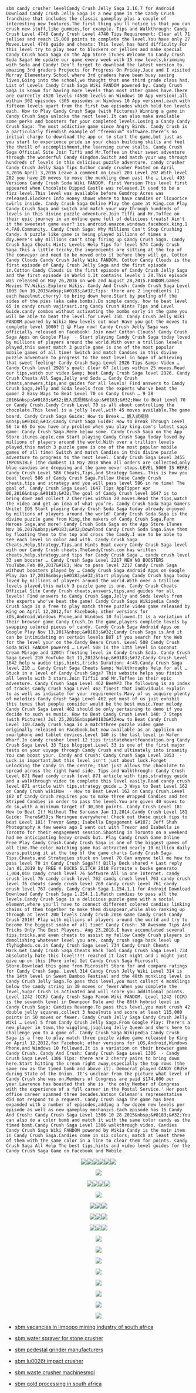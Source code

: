 ```
sbm candy crusher levelCandy Crush Jelly Saga 2.16.7 for Android Download Candy Crush Jelly Saga is a new game in the Candy Crush franchise that includes the classic gameplay plus a couple of interesting new features.The first thing you'll notice is that you can crush new stuff,like gummies,for example. Tips and Walkthrough: Candy Crush Level 4740 Candy Crush Level 4740 Tips Requirement: Clear all 71 jellies and reach 15,000 points to complete the level.You have only 27 Moves.Level 4740 guide and cheats: This level has hard difficulty.For this level try to play near to blockers or jellies and make special Candy Crush Soda Saga on the App Store iTunes Welcome to Candy Crush Soda Saga! We update our game every week with 15 new levels,brimming with Soda and Candy! Don’t forget to download the latest version to. amazing 3rd graders Projects for Progress On Friday,Jace and I visited Murray Elementary School where 3rd graders have been busy saving lives.Going into the school,we thought that one third grade class had. List of Levels Candy Crush Saga Wiki FANDOM powered by. Candy Crush Saga is known for having more levels than most other games have.There are currently 4520 levels (4580 levels on Windows 10 App version),all within 302 episodes (305 episodes on Windows 10 App version),each with fifteen levels apart from the first two episodes which hold ten levels each. How to Play Candy Crush Saga (with Pictures) Winning a game in Candy Crush Saga unlocks the next level.It can also make available some perks and boosters for your completed levels.Losing a Candy Candy Crush Saga: The most addictive game since Angry Birds. Candy Crush is a particularly fiendish example of “freemium” software.There’s no initial charge to download the app or to start the game,but just as you start to experience pride in your chain building skills and feel the thrill of accomplishment,the learning curve stalls. Candy Crush Saga Official Site Join Tiffi and Mr.Toffee in their sweet adventure through the wonderful Candy Kingdom.Switch and match your way through hundreds of levels in this delicious puzzle adventure. candy crusher Candy Crush Jelly Saga Tips Author candy crusher Posted on April 3,2016 April 3,2016 Leave a comment on Level 203 Level 202 With level 202 you have 20 moves to move the monkling down past the … Level 493 Versions Candy Crush Soda Wiki FANDOM. First Version This level first appeared when Chocolate Dipped Castle was released.It used to be a fizz level.This level was available before Gumdrop Acres was released.Blockers Info Honey shows where to have candies or liquorice swirls inside. Candy Crush Saga Online Play the game at King.com Play Candy Crush Saga and switch and match your way through hundreds of levels in this divine puzzle adventure.Join Tiffi and Mr.Toffee on their epic journey in an online game full of delicious treats! Ain't it the sweetest game ever? ios.android.amazon.windows.facebook.king.1 4.FAQ.Community. Candy Crush Saga: Why Millions Can't Stop Crushing Candy. A puzzle like game is being played billions of times a day.Here's why millions can't stop firing up Candy Crush Saga. Candy Crush Saga Cheats Hints Levels Help Tips for level 574 Candy Crush Saga This a little tricky,the ingredients are sitting at the top of the conveyor and need to be moved onto it before they will go. Cotton Candy Clouds Candy Crush Jelly Wiki FANDOM. Cotton Candy Clouds is the first episode of Candy Crush Jelly Saga and the first episode in.Cotton Candy Clouds is the first episode of Candy Crush Jelly Saga and the first episode in World 1.It contains levels 1 20.This episode was released on May 26,2016 on web and August 28,2015.FANDOM.Games Movies TV.Wikis.Explore Wikis. Candy And Crush: Candy Crush Saga Level 1005 Jun 10,2015&nbsp;&#0183;&#32;Tips: there are 2 ingredients (1 each hazelnut,cherry) to bring down here.Start by peeling off the sides of the pies (aka cake bombs).Do simple candy. how to beat level 65 in candy crush vajirasri.org Candy Crush Hints Tips and Level Guide.candy combos without activating the bombs early in the game you will be able to beat the level.for Level 350. Candy Crush Jelly Wiki FANDOM powered by Wikia New levels out now! Have you got the moves to complete level 1000? 🎇 😃 Play now! Candy Crush Jelly Saga was officially released on Facebook! Join now! Cotton Clouds! Candy Crush Saga Apps on Google Play  · Start playing Candy Crush Saga today loved by millions of players around the world.With over a trillion levels played,this sweet match 3 puzzle game is one of the most popular mobile games of all time! Switch and match Candies in this divine puzzle adventure to progress to the next level in hope of achieving that sweet feeling! Candy Crush Saga Level 2926 Tips &amp; Video … Candy Crush level 2926's goal: Clear 67 Jellies within 25 moves.Read our tips,watch our video &amp; beat Candy Crush Saga level 2926. Candy Crush Cheats All Saga,Jelly and Soda … Candy Crush cheats,answers,tips,and guides for all levels! Find answers to Candy Crush Saga,Jelly and Soda levels from the experts who've beat the game! 2 Easy Ways to Beat Level 70 on Candy Crush … 9 28 2016&nbsp;&#0183;&#32;嵌入式视频&nbsp;&#0183;&#32;How to Beat Level 70 on Candy Crush.Candy Crush Level 70 is all about controlling the chocolate.This level is a jelly level,with 45 moves available.The game board. Candy Crush Saga Guide: How to Break … 嵌入式视频&nbsp;&#0183;&#32;Candy Crush Saga Guide: How to Break Through Level 56 to 65 Do you have any problem when you play king.com's latest saga game: Candy Crush Saga.Here below some. ‎Candy Crush Saga on the App Store itunes.apple.com Start playing Candy Crush Saga today loved by millions of players around the world.With over a trillion levels played,this match 3 puzzle game is one of the most popular mobile games of all time! Switch and match Candies in this divine puzzle adventure to progress to the next level. Candy Crush Saga Level 3455 IMPOSSIBLE (the dumbest 13 May 2018 When all orders are collected,only blue candies are dropping and the game never stops.LEVEL 5000 IS HERE: Candy Crush Level 586 Cheats,Tips,and Strategy Games… This is how you beat level 586 of Candy Crush Saga.Follow these Candy Crush cheats,tips and strategy and you will pass level 586 in no time! The goal of. Candy Crush Saga Level 1647 Tips AppTipper Apr 06,2016&nbsp;&#0183;&#32;The goal of Candy Crush level 1647 is to bring down and collect 2 Cherries within 20 moves.Read the tips,watch the video and get an idea of what you’re. Candy Crush Soda Saga Gamers Unite! IOS Start playing Candy Crush Soda Saga today already enjoyed by millions of players around the world! Candy Crush Soda Saga is the divine puzzle game from King,the makers of Candy Crush Saga,Farm Heroes Saga,and more! Candy Crush Soda Saga on the App Store iTunes Nov 16,2017&nbsp;&#0183;&#32;Download Candy Crush Soda Saga.Save them by floating them to the top and cross the Candy.I use to be able to see each level in color and with. Candy Crush Saga Cheats,Help,Strategy,Tips,and Hints Beat every Candy Crush Saga level with our Candy Crush cheats.TheCandyCrush.com has written cheats,help,strategy,and tips for Candy Crush Saga … candy crush level 33 sem booster … Candy Crush Saga Level 2217 NEW NO BOOSTERS YouTube.Feb 09,2017&#183; How to pass level 2217 Candy Crush Saga without boosters played by … Candy Crush Saga Android Apps on Google Play Jan 17,2018&nbsp;&#0183;&#32;Start playing Candy Crush Saga today loved by millions of players around the world.With over a trillion levels played,this match 3 puzzle game is one. Candy Crush Cheats Official Site Candy Crush cheats,answers,tips,and guides for all levels! Find answers to Candy Crush Saga,Jelly and Soda levels from the experts who've beat the game! Candy Crush Saga Wikipedia Candy Crush Saga is a free to play match three puzzle video game released by King on April 12,2012,for Facebook; other versions for iOS,Android,Windows Phone,and Windows 10 followed.It is a variation of their browser game Candy Crush.In the game,players complete levels by swapping colored pieces of candy. Candy Crush Saga Android Apps on Google Play Nov 13,2017&nbsp;&#0183;&#32;Candy Crush Saga is.And it can be intimidating on certain levels BUT if you search for the Web for the level your on the.Candy Bears Crush. Level 508 Candy Crush Soda Wiki FANDOM powered … Level 508 is the 13th level in Coconut Cream Mirage and 120th frosting level in Candy Crush Soda. Candy Crush Saga Level 210 YouTube Oct 11,2012&nbsp;&#0183;&#32;Candy Crush Level 1642 help w audio tips,hints,tricks Duration: 4:49.Candy Crush Saga level 210 … Candy Crush Saga Cheats &amp; Walkthroughs Help for all … Stuck in a level of Candy Crush Saga? This website helps you finish all levels with 3 stars.Join Tiffii and Mr.Toffee in their epic adventure. Candy Crush Saga Level 462 BeeMP3 The following is an index of tracks Candy Crush Saga Level 462 finest that individuals explain to as well as indicate for your requirements.Many of us acquire plenty of melodies Candy Crush Saga Level 462 yet most of us just exhibit this tunes that people consider would be the best music.Your melody Candy Crush Saga Level 462 should be only pertaining to demo if you decide to such as music. How to Beat Candy Crush Level 140: 7 Steps (with Pictures) Jul 25,2015&nbsp&#0183&#32How to Beat Candy Crush Level 140.Candy Crush Saga is a matchthree puzzle video game originally released on Facebook,but now available as an appliion on smartphone and tablet devices.Level 140 is the last level in Wafer Wharf.In candy crusher level 12 tips tristateheartfoundation.org Candy Crush Saga Level 33 Tips blogspot.Level 33 is one of the first major tests on your voyage through Candy Crush and ultimately into insanity You can boost your. Candy And Crush: Candy Crush Saga Level 1053  · Luck is important,but this level isn't just about luck.Forget unlocking the candy in the centre; that just allows the chocolate to spread across the right hand side. Tips and Walkthrough: Candy Crush Level 871 Read candy crush level 871 article with tips,strategy guide and a walkthrough video to complete this level easily.Read candy crush level 871 article with tips,strategy guide … 3 Ways to Beat Level 162 on Candy Crush wikiHow  · How to Beat Level 162 on Candy Crush.Level 162 of Candy Crush requires you to make three Wrapped Candies and ten Striped Candies in order to pass the level.You are given 40 moves to do so,with a minimum target of 30,000 points. Candy Crush Level 181 How to Beat It! Without The Sarcasm Jan 11,2014.Candy Crush Level 181 Guide: There&#39;s Meringue everywhere! Check out these quick tips to beat Level 181! Trevor &amp; Isabella Engagement &#187; Jeff Shuh Photography A few weeks ago I went out with Trevor and Isabella in Toronto for their engagement session.Shooting in Toronto on a weekend had me anticipating heavy crowds but. Play Candy Crush Game Online Free Play Candy Crush.Candy Crush Saga is one of the biggest games of all time.The color matching game has attracted nearly 10 million daily users,putting it at the top of the game charts Candy Crush Saga Tips,Cheats,and Strategies stuck on level 70 Can anyone tell me how to pass level 70 in Candy Crush Saga?!! Billy Beck shared • Last reply Jan 01,2019 by FREE V BUCKS GLITCH 2018 Fortnite v bucks generato 1,004,010 candy crush level 76 Software All in one Internet. candy crush level 76 candy crush level 762 candy crush level 763 candy crush level 76 cheats candy crush level 769 candy crush level 761 candy crush level 767 candy. Candy Crush Saga 1.154.1.1 for Android Download Download Candy Crush Saga 1.154.1.1.Match candies to pass all the levels.Candy Crush Saga is a delicious puzzle game with a social element,where you'll have to connect different colored candies linking chains of them together to make them disappear,while also ranking up through at least 200 levels Candy Crush 2016 Game Candy Crush Candy Crush 2016! Play with millions of players around the world and try to become the biggest snake of all time! Candy Crush: 30 Awesome Tips And Tricks Only The Best Players. Aug 23,2018.I have accumulated several tips,tricks,and even cheats to assist my fellow Candy Crush players in demolishing whatever level you are. candy crush saga hack level up flyhighedu.co.in Candy Crush Saga Level 734 Candy Crush Cheats Hack.Get Candy Crush Saga Cheats Hack Tool Candy Crush Saga Level 734 absolutely hate this level!!!! reached it last night and i might just give up on this [More info] Get Candy Crush Saga Microsoft Store.Download this game from Microsoft Store for and compare ratings for Candy Crush Saga. Level 314 Candy Crush Jelly Wiki Level 314 is the 14th level in Sweet Bamboo Festival and the 48th monkling level in Candy Crush Jelly Saga.To pass this level,you must collect 4 monklings below the candy string in 30 moves or fewer.When you complete the level,Sugar Crush is activated and will score you additional points. Level 1242 (CCR) Candy Crush Saga Fanon Wiki FANDOM. Level 1242 (CCR) is the seventh level in Downpour Dale and the 86th hybrid level in Candy Crush Saga: Candies Revenge.To pass this level,you must crush 42 double jelly squares,collect 3 hazelnuts and score at least 115,000 points in 50 moves or fewer. Candy Crush Jelly Saga Candy Crush Jelly Wiki … Level 5 from Candy Crush Jelly Saga.From Google Play: There's a new player in town,the wiggling,jiggling Jelly Queen and she's here to challenge you to a game of. Candy Crush Saga Wikipedia Candy Crush Saga is a free to play match three puzzle video game released by King on April 12,2012,for Facebook; other versions for iOS,Android,Windows Phone,and Windows 10 followed.It is a variation on their browser game Candy Crush. Candy And Crush: Candy Crush Saga Level 1306  · Candy Crush Saga Level 1306 Tips: there are 2 cherry pairs to bring down here.Start hitting the cream right away,especially the top rows (the same row as the timed bomb and above it). Democrat played CANDY CRUSH during State of the Union. It's unclear from the picture what level of Candy Crush she was on.Members of Congress are paid $174,000 per year.Lawrence has boasted that she is 'the only Member of Congress with the experience of a full career in the Postal Service.' Her post office career spanned three decades.Watson Coleman's representative did not respond to a request. Candy Crush Saga The game has been expanded with a number of episodes,adding a few dozen new levels per episode as well as new gameplay mechanics.Each episode has 15 Candy And Crush: Candy Crush Saga Level 1306 10 28 2015&nbsp;&#0183;&#32;You can also do a color bomb and match it with the same color candy as the timed bomb.Candy Crush Saga Level 1306 walkthrough video. Candies Candy Crush Saga Wiki FANDOM powered by Wikia Candy is the main item in Candy Crush Saga.Candies come in six colors; match at least three of them with the same color in a line to clear them for points. Candy Crush Saga All Help The best tips,hints and video level guides for the Candy Crush Saga Game on Facebook and Mobile. 
```

<div align="center">
  
<a rel="nofollow" href="https://m.shibang-china.com?f=github&k=sbm+candy+crusher+level"><img src="https://static.shibang-china.com/en/l.png"></a><img src="https://static.shibang-china.com/en/hw.png"><a rel="nofollow" href="https://m.shibang-china.com/product/?f=github&k=sbm+candy+crusher+level"><img src="https://static.shibang-china.com/en/p.png"></a><a rel="nofollow" href="https://m.shibang-china.com/cases/?f=github&k=sbm+candy+crusher+level"><img src="https://static.shibang-china.com/en/c.png"></a><a rel="nofollow" href="https://m.shibang-china.com/news/?f=github&k=sbm+candy+crusher+level"><img src="https://static.shibang-china.com/en/n.png"></a><a rel="nofollow" href="https://m.shibang-china.com?f=github&k=sbm+candy+crusher+level"><img src="https://static.shibang-china.com/en/m.png"></a>

<a rel="nofollow" href="https://m.shibang-china.com/product/?f=github&k=sbm+candy+crusher+level"><img src="https://static.shibang-china.com/en/b.jpg"></a>
  
<a rel="nofollow" href="https://m.shibang-china.com/solution-aggregate.html?f=github&k=sbm+candy+crusher+level"><img src="https://static.shibang-china.com/en/a.jpg"></a><a rel="nofollow" href="https://m.shibang-china.com/solution-mine.html?f=github&k=sbm+candy+crusher+level"><img src="https://static.shibang-china.com/en/m.jpg"></a><a rel="nofollow" href="https://m.shibang-china.com/solution-mill.html?f=github&k=sbm+candy+crusher+level"><img src="https://static.shibang-china.com/en/g.jpg"></a><a rel="nofollow" href="https://m.shibang-china.com/solution-epc.html?f=github&k=sbm+candy+crusher+level"><img src="https://static.shibang-china.com/en/e.jpg"></a>

<a rel="nofollow" href="https://m.shibang-china.com/product/?f=github&k=sbm+candy+crusher+level"><img src="https://static.shibang-china.com/en/a-p.png"></a>

<a rel="nofollow" href="https://m.shibang-china.com/product/crusher/c6x.html?f=github&k=sbm+candy+crusher+level"><img src="https://static.shibang-china.com/en/j.jpg"></a><a rel="nofollow" href="https://m.shibang-china.com/product/crusher/ci5x.html?f=github&k=sbm+candy+crusher+level"><img src="https://static.shibang-china.com/en/i.jpg"></a><a rel="nofollow" href="https://m.shibang-china.com/product/crusher/hst.html?f=github&k=sbm+candy+crusher+level"><img src="https://static.shibang-china.com/en/c.jpg"></a>

<a rel="nofollow" href="https://m.shibang-china.com/product/mill/mtw.html?f=github&k=sbm+candy+crusher+level"><img src="https://static.shibang-china.com/en/mtw.jpg"></a><a rel="nofollow" href="https://m.shibang-china.com/product/mill/scm.html?f=github&k=sbm+candy+crusher+level"><img src="https://static.shibang-china.com/en/scm.jpg"></a><a rel="nofollow" href="https://m.shibang-china.com/product/mill/lm.html?f=github&k=sbm+candy+crusher+level"><img src="https://static.shibang-china.com/en/lm.jpg"></a>

<a rel="nofollow" href="https://m.shibang-china.com/product/sand/vsi6x.html?f=github&k=sbm+candy+crusher+level"><img src="https://static.shibang-china.com/en/6x.jpg"></a><a rel="nofollow" href="https://m.shibang-china.com/product/sand/vu.html?f=github&k=sbm+candy+crusher+level"><img src="https://static.shibang-china.com/en/vu.jpg"></a><a rel="nofollow" href="https://m.shibang-china.com/product/mobile/klun.html?f=github&k=sbm+candy+crusher+level"><img src="https://static.shibang-china.com/en/k.jpg"></a>

<a rel="nofollow" href="https://m.shibang-china.com/cases/?f=github&k=sbm+candy+crusher+level"><img src="https://static.shibang-china.com/en/case.png"></a>

<a rel="nofollow" href="https://m.shibang-china.com/cases/aggregate/202.html?f=github&k=sbm+candy+crusher+level"><img src="https://static.shibang-china.com/en/c-1.jpg"></a>

<a rel="nofollow" href="https://m.shibang-china.com/cases/aggregate/203.html?f=github&k=sbm+candy+crusher+level"><img src="https://static.shibang-china.com/en/c-2.jpg"></a>

<a rel="nofollow" href="https://m.shibang-china.com/cases/mill/123.html?f=github&k=sbm+candy+crusher+level"><img src="https://static.shibang-china.com/en/c-3.jpg"></a>

<a rel="nofollow" href="https://m.shibang-china.com/contact_us.html?f=github&k=sbm+candy+crusher+level"><img src="https://static.shibang-china.com/en/contact.png"></a>

<a rel="nofollow" href="https://swt.shibang-china.com/?f=github&k=sbm+candy+crusher+level"><img src="https://static.shibang-china.com/en/chat.png"></a>

<a rel="nofollow" href="https://whatsapp.shibangsoft.com/WhatsApp.php?f=github&k=sbm+candy+crusher+level"><img src="https://static.shibang-china.com/en/whatsapp.png"></a>

<a rel="nofollow" href="https://m.shibang-china.com/?f=github&k=sbm+candy+crusher+level"><img src="https://static.shibang-china.com/en/website.png"></a>

</div>


* [sbm vacancies in limpopo mining industry of south africa](sbm%20vacancies%20in%20limpopo%20mining%20industry%20of%20south%20africa.md)

* [sbm water sprayer for stone crusher](sbm%20water%20sprayer%20for%20stone%20crusher.md)

* [sbm pedestal grinder manufacturers](sbm%20pedestal%20grinder%20manufacturers.md)

* [sbm lu0026t impact crusher](sbm%20lu0026t%20impact%20crusher.md)

* [sbm waste crusher machinesmol](sbm%20waste%20crusher%20machinesmol.md)

* [sbm gold processing in south africa](sbm%20gold%20processing%20in%20south%20africa.md)